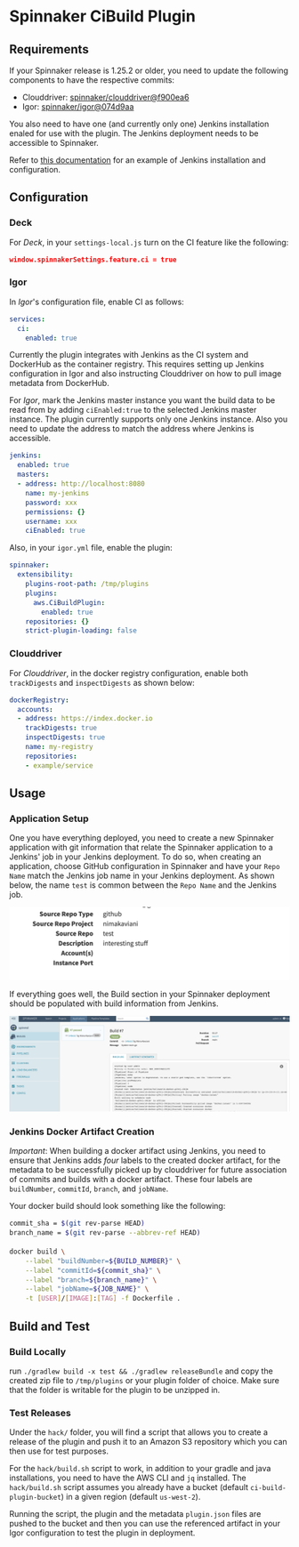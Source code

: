 # Spinnaker CiBuild Plugin

## Requirements

If your Spinnaker release is 1.25.2 or older, you need to update the following components to 
have the respective commits:

- Clouddriver: [spinnaker/clouddriver@f900ea6](https://github.com/spinnaker/clouddriver/commit/f900ea67c97c1be3476488c6fb497cfa7e9e8ca7)
- Igor: [spinnaker/igor@074d9aa](https://github.com/spinnaker/igor/commit/074d9aa805d20443631de4712603e0b8298ac5ec)

You also need to have one (and currently only one) Jenkins installation enaled for use with the plugin.
The Jenkins deployment needs to be accessible to Spinnaker.

Refer to [this documentation](/docs/examples/jenkins) for an example of Jenkins installation and configuration.

## Configuration

### Deck
For _Deck_, in your `settings-local.js` turn on the CI feature like the following:

```json
window.spinnakerSettings.feature.ci = true
```

### Igor
In _Igor_'s configuration file, enable CI as follows:

```yaml
services:
  ci: 
    enabled: true
```
Currently the plugin integrates with Jenkins as the CI 
system and DockerHub as the container registry. This requires setting up
Jenkins configuration in Igor and also instructing Clouddriver on
how to pull image metadata from DockerHub.

For _Igor_, mark the Jenkins master instance
you want the build data to be read from by adding `ciEnabled:true`
to the selected Jenkins master instance. The plugin currently supports only one Jenkins instance.
Also you need to update the address to match the address where Jenkins is accessible.

```yaml
jenkins:
  enabled: true
  masters:
  - address: http://localhost:8080
    name: my-jenkins
    password: xxx
    permissions: {}
    username: xxx
    ciEnabled: true
```

Also, in your `igor.yml` file, enable the plugin:

```yaml
spinnaker:
  extensibility:
    plugins-root-path: /tmp/plugins
    plugins:
      aws.CiBuildPlugin:
        enabled: true
    repositories: {}
    strict-plugin-loading: false
```

### Clouddriver

For _Clouddriver_, in the docker registry configuration, enable both
`trackDigests` and `inspectDigests` as shown below:

```yaml
dockerRegistry:
  accounts:
  - address: https://index.docker.io
    trackDigests: true
    inspectDigests: true
    name: my-registry
    repositories:
    - example/service
```

## Usage 
### Application Setup
One you have everything deployed, you need to create a new Spinnaker application with git information 
that relate the Spinnaker application to a Jenkins' job in your Jenkins deployment. To do so, when creating
an application, choose GitHub configuration in Spinnaker and have your `Repo Name` match the Jenkins job name
in your Jenkins deployment. As shown below, the name `test` is common between the `Repo Name` and the Jenkins job.

![Repo Setup](/docs/images/repoSetup.png?raw=true)

If everything goes well, the Build section in your Spinnaker deployment should be populated with build 
information from Jenkins.

![CiBuild UI](/docs/images/CiBuild.png?raw=true)

### Jenkins Docker Artifact Creation

_Important_: When building a docker artifact using Jenkins, you need to ensure that Jenkins 
adds _four_ labels to the created docker artifact, for the metadata to be successfully picked up
by clouddriver for future association of commits and builds with a docker artifact. These four
labels are `buildNumber`, `commitId`, `branch`, and `jobName`.

Your docker build should look something like the following:

```bash
commit_sha = $(git rev-parse HEAD)
branch_name = $(git rev-parse --abbrev-ref HEAD)

docker build \
    --label "buildNumber=${BUILD_NUMBER}" \
    --label "commitId=${commit_sha}" \
    --label "branch=${branch_name}" \
    --label "jobName=${JOB_NAME}" \
    -t [USER]/[IMAGE]:[TAG] -f Dockerfile .
```

## Build and Test
### Build Locally
run `./gradlew build -x test && ./gradlew releaseBundle` and copy the created zip file to
`/tmp/plugins` or your plugin folder of choice. Make sure that the folder is
writable for the plugin to be unzipped in.

### Test Releases
Under the `hack/` folder, you will find a script that allows you to create a 
release of the plugin and push it to an Amazon S3 repository which you can then use for test purposes.

For the `hack/build.sh` script to work, in addition to your gradle and java installations, 
you need to have the AWS CLI and `jq` installed. The `hack/build.sh` script assumes you already have
a bucket (default `ci-build-plugin-bucket`) in a given region (default `us-west-2`).

Running the script, the plugin and the metadata `plugin.json` files are pushed to the bucket and then you can
use the referenced artifact in your Igor configuration to test the plugin in deployment.
